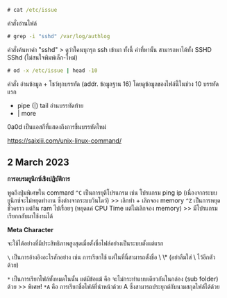 ```cmd
# cat /etc/issue
```
คำสั่งอ่านไฟล์

```cmd
# grep -i "sshd" /var/log/authlog
```
คำสั่งค้นหาคำ "sshd"    > ดูว่าใคนบุกรุก ssh เข้ามา
ทั้งนี้ คำที่หานั้น สามารถหาได้ทั้ง SSHD SShd (ไม่สนใจพิมพ์เล็ก-ใหม่)

```cmd
# od -x /etc/issue | head -10
```
คำสั่ง อ่านข้อมูล + โชว์ทุกบรรทัด (addr. ข้อมูลฐาน 16) โดยดูข้อมูลของไฟล์นี้ในช่วง 10 บรรทัดแรก

* pipe (|) tail   อ่านบรรทัดท้าย
* | more

0a0d เป็นแอสกีที่แสดงถึงการขึ้นบรรทัดใหม่

https://saixiii.com/unix-linux-command/


## 2 March 2023

**การอบรมยูนิกซ์เชิงปฏิบัติการ**

พูดถึงปุ่มพิเศษใน commard
`^C` เป็นการยุติโปรแกรม เช่น โปรแกรม ping ip (เนื่องจากระบบยูนิกซ์จะไม่หยุดทำงาน ซึ่งต่างจากระบบวินโดว์) >> เลิกทำ + เลิกจอง memory
`^Z` เป็นการหยุดชั่วคราว แต่กิน ram ไปเรื่อยๆ (หยุดแค่ CPU Time แต่ไม่เลิกจอง memory) >> มีโปรแกรมเรียกกลับมาใช้งานได้

**Meta Character** 

จะใช้ได้อย่างที่มีประสิทธิภาพสูงสุดเมื่อตั้งชื่อไฟล์อย่างเป็นระบบตั้งแต่แรก

`\` เป็นการอ้างอิงอะไรสักอย่าง เช่น การเรียกใช้ แต่ในที่นี่สามารถตั้งชื่อ \\ \\* (อย่าลืมใส่ \ ไว้อีกตัวด้วย)

`*` เป็นการเรียกไฟล์ทั้งหมดในนั้น แต่มีข้อแม้ คือ จะไม่กระทำแบบเดียวกันในกล่อง (sub folder) ด้วย >> พิเศษ! `*A` คือ การเรียกชื่อไฟล์ที่นำหน้าด้วย A ซึ่งสามารถประยุกต์กับนามสกุลไฟล์ได้ด้วย
